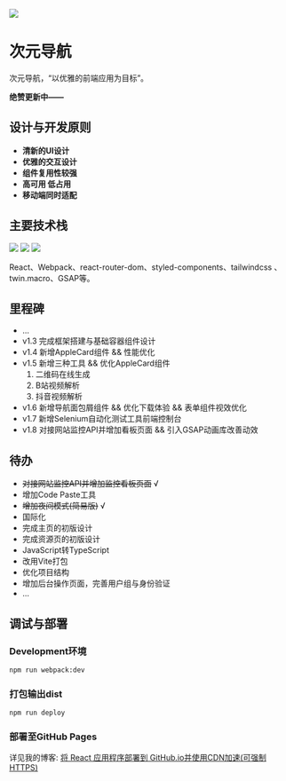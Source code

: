 ![](http://ForTheBadge.com/images/badges/built-with-love.svg)
# 次元导航

次元导航，“以优雅的前端应用为目标”。

**绝赞更新中——**

## 设计与开发原则

- **清新的UI设计**
- **优雅的交互设计**
- **组件复用性较强**
- **高可用 低占用**
- **移动端同时适配**

## 主要技术栈

![](https://img.shields.io/badge/CSS3-1572B6?style=for-the-badge&logo=css3&logoColor=white) [](https://img.shields.io/badge/JavaScript-F7DF1E?style=for-the-badge&logo=JavaScript&logoColor=white) ![](https://img.shields.io/badge/React-20232A?style=for-the-badge&logo=react&logoColor=61DAFB) ![](https://img.shields.io/badge/Tailwind_CSS-38B2AC?style=for-the-badge&logo=tailwind-css&logoColor=white)

React、Webpack、react-router-dom、styled-components、tailwindcss 、twin.macro、GSAP等。

## 里程碑

- ...
- v1.3 完成框架搭建与基础容器组件设计
- v1.4 新增AppleCard组件 && 性能优化
- v1.5 新增三种工具 && 优化AppleCard组件
  1. 二维码在线生成
  2. B站视频解析
  3. 抖音视频解析
- v1.6 新增导航面包屑组件 && 优化下载体验 && 表单组件视效优化
- v1.7 新增Selenium自动化测试工具前端控制台
- v1.8 对接网站监控API并增加看板页面 && 引入GSAP动画库改善动效

## 待办

- ~~对接网站监控API并增加监控看板页面~~ √
- 增加Code Paste工具
- ~~增加夜间模式(简易版)~~ √
- 国际化
- 完成主页的初版设计
- 完成资源页的初版设计
- JavaScript转TypeScript
- 改用Vite打包
- 优化项目结构
- 增加后台操作页面，完善用户组与身份验证
- ...

## 调试与部署

### Development环境

```shell
npm run webpack:dev
```

### 打包输出dist

```shell
npm run deploy
```

### 部署至GitHub Pages

详见我的博客: [将 React 应用程序部署到 GitHub.io并使用CDN加速(可强制HTTPS)](https://qiuyedx.com/?p=1868)